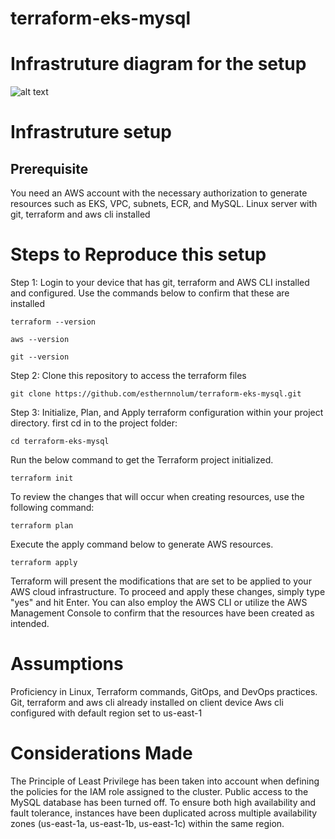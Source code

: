 # terraform-eks-mysql

# Infrastruture diagram for the setup

![alt text](https://github.com/esthernnolum/terraform-eks-mysql/blob/main/infra-diagram.jpg?raw=true)


# Infrastruture setup

## Prerequisite
You need an AWS account with the necessary authorization to generate resources such as EKS, VPC, subnets, ECR, and MySQL.
Linux server with git, terraform and aws cli installed

# Steps to Reproduce this setup

Step 1: Login to your device that has git, terraform and AWS CLI installed and configured.
Use the commands below to confirm that these are installed
```
terraform --version
```
```
aws --version
```
```
git --version
```
Step 2: Clone this repository to access the terraform files
```
git clone https://github.com/esthernnolum/terraform-eks-mysql.git
```
Step 3: Initialize, Plan, and Apply terraform configuration within your project directory.
first cd in to the project folder:
```
cd terraform-eks-mysql
```
Run the below command to get the Terraform project initialized.
```
terraform init
```
To review the changes that will occur when creating resources, use the following command:
```
terraform plan
```
Execute the apply command below to generate AWS resources.
```
terraform apply
```
Terraform will present the modifications that are set to be applied to your AWS cloud infrastructure. To proceed and apply these changes, simply type "yes" and hit Enter. You can also employ the AWS CLI or utilize the AWS Management Console to confirm that the resources have been created as intended.

# Assumptions
Proficiency in Linux, Terraform commands, GitOps, and DevOps practices.
Git, terraform and aws cli already installed on client device
Aws cli configured with default region set to us-east-1

# Considerations Made

The Principle of Least Privilege has been taken into account when defining the policies for the IAM role assigned to the cluster.
Public access to the MySQL database has been turned off.
To ensure both high availability and fault tolerance, instances have been duplicated across multiple availability zones (us-east-1a, us-east-1b, us-east-1c) within the same region.